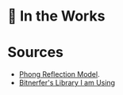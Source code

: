 # :hammer: In the Works

# Sources
  - [Phong Reflection Model](https://en.wikipedia.org/wiki/Phong_reflection_model).
  - [Bitnerfer's Library I am Using](https://github.com/bitnenfer/objpar/)
